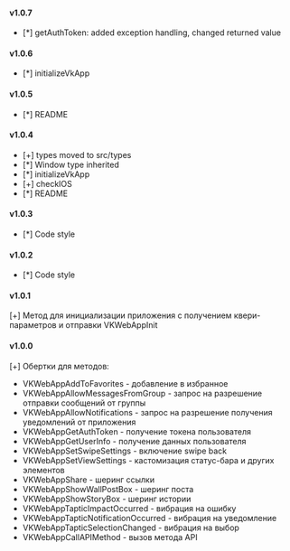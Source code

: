 #### v1.0.7
- [*] getAuthToken: added exception handling, changed returned value

#### v1.0.6
- [*] initializeVkApp

#### v1.0.5
- [*] README

#### v1.0.4
- [+] types moved to src/types
- [*] Window type inherited
- [*] initializeVkApp
- [+] checkIOS
- [*] README

#### v1.0.3
- [*] Code style

#### v1.0.2
- [*] Code style

#### v1.0.1
[+] Метод для инициализации приложения с получением квери-параметров и отправки VKWebAppInit

#### v1.0.0
[+] Обертки для методов: 
  * VKWebAppAddToFavorites - добавление в избранное
  * VKWebAppAllowMessagesFromGroup - запрос на разрешение отправки сообщений от группы
  * VKWebAppAllowNotifications - запрос на разрешение получения уведомлений от приложения
  * VKWebAppGetAuthToken - получение токена пользователя
  * VKWebAppGetUserInfo - получение данных пользователя
  * VKWebAppSetSwipeSettings - включение swipe back
  * VKWebAppSetViewSettings - кастомизация статус-бара и других элементов
  * VKWebAppShare - шеринг ссылки
  * VKWebAppShowWallPostBox - шеринг поста
  * VKWebAppShowStoryBox - шеринг истории
  * VKWebAppTapticImpactOccurred - вибрация на ошибку
  * VKWebAppTapticNotificationOccurred - вибрация на уведомление
  * VKWebAppTapticSelectionChanged - вибрация на выбор
  * VKWebAppCallAPIMethod - вызов метода API